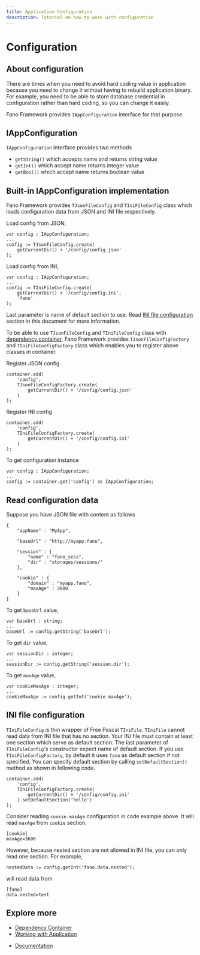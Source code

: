 ```yaml
---
title: Application Configuration
description: Tutorial on how to work with configuration
---
```


<h1 class="major">Configuration</h1>

## About configuration

There are times when you need to avoid hard coding value in application because
you need to change it without having to rebuild application binary. For example, you need to be able to store database credential in configuration rather than hard coding, so you can change it easily.

Fano Framework provides `IAppConfiguration` interface for that purpose.

## IAppConfiguration

`IAppConfiguration` interface provides two methods

- `getString()` which accepts name and returns string value
- `getInt()` which accept name returns integer value
- `getBool()` which accept name returns boolean value

## Built-in IAppConfiguration implementation

Fano Framework provides `TJsonFileConfig` and `TIniFileConfig` class which loads configuration data from JSON and INI file respectively.

Load config from JSON,

```
var config : IAppConfiguration;
...
config := TJsonFileConfig.create(
    getCurrentDir() + '/config/config.json'
);
```

Load config from INI,

```
var config : IAppConfiguration;
...
config := TIniFileConfig.create(
    getCurrentDir() + '/config/config.ini',
    'fano'
);
```
Last parameter is name of default section to use. Read [INI file configuration](#ini-file-configuration) section in this document for more information.

To be able to use `TJsonFileConfig` and `TIniFileConfig` class with [dependency container](/dependency-container), Fano Framework provides `TJsonFileConfigFactory` and `TIniFileConfigFactory` class which enables you to register above classes in container.

Register JSON config
```
container.add(
    'config',
    TJsonFileConfigFactory.create(
        getCurrentDir() + '/config/config.json'
    )
);
```

Register INI config
```
container.add(
    'config',
    TIniFileConfigFactory.create(
        getCurrentDir() + '/config/config.ini'
    )
);
```


To get configuration instance

```
var config : IAppConfiguration;
...
config := container.get('config') as IAppConfiguration;
```

## Read configuration data

Suppose you have JSON file with content as follows

```
{
    "appName" : "MyApp",

    "baseUrl" : "http://myapp.fano",

    "session" : {
        "name" : "fano_sess",
        "dir" : "storages/sessions/"
    },

    "cookie" : {
        "domain" : "myapp.fano",
        "maxAge" : 3600
    }
}
```

To get `baseUrl` value,

```
var baseUrl : string;
...
baseUrl := config.getString('baseUrl');
```

To get `dir` value,

```
var sessionDir : integer;
...
sessionDir := config.getString('session.dir');
```

To get `maxAge` value,

```
var cookieMaxAge : integer;
...
cookieMaxAge := config.getInt('cookie.maxAge');
```

## <a name="ini-file-configuration"></a>INI file configuration

`TIniFileConfig` is thin wrapper of Free Pascal `TIniFile`. `TIniFile` cannot read data from INI file that has no section. Your INI file must contain at least one section which serve as default section. The last parameter of `TIniFileConfig`'s constructor expect name of default section. If you use `TIniFileConfigFactory`, by default it uses `fano` as default section if not specified. You can specify default section by calling `setDefaultSection()` method as shown in following code.

```
container.add(
    'config',
    TIniFileConfigFactory.create(
        getCurrentDir() + '/config/config.ini'
    ).setDefaultSection('hello')
);
```

Consider reading `cookie.maxAge` configuration in code example above. It will read `maxAge` from `cookie` section.

```
[cookie]
maxAge=3600
```

However, because nested section are not allowed in INI file, you can only read one section. For example,

```
nestedData := config.getInt('fano.data.nested');
```
will read data from

```
[fano]
data.nested=test
```

## Explore more

- [Dependency Container](/dependency-container)
- [Working with Application](/working-with-application)

<ul class="actions">
    <li><a href="/documentation" class="button">Documentation</a></li>
</ul>
